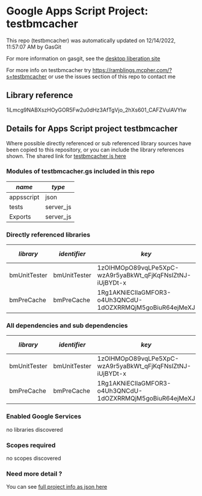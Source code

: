 # Google Apps Script Project: testbmcacher
This repo (testbmcacher) was automatically updated on 12/14/2022, 11:57:07 AM by GasGit

For more information on gasgit, see the [desktop liberation site](https://ramblings.mcpher.com/drive-sdk-and-github/migrategasgit/ "desktop liberation")

For more info on testbmcacher try https://ramblings.mcpher.com/?s=testbmcacher or use the issues section of this repo to contact me
## Library reference
1iLmcg9NABXszHOyGOR5Fw2u0dHz3AfTgVjo_2hXs601_CAFZVulAVYlw


## Details for Apps Script project testbmcacher
Where possible directly referenced or sub referenced library sources have been copied to this repository, or you can include the library references shown. 
The shared link for [testbmcacher is here](https://script.google.com/d/1iLmcg9NABXszHOyGOR5Fw2u0dHz3AfTgVjo_2hXs601_CAFZVulAVYlw/edit?usp=sharing "open in the GAS IDE")

### Modules of testbmcacher.gs included in this repo
*name*|*type*
--- | --- 
appsscript| json
tests| server_js
Exports| server_js
### Directly referenced libraries
*library*|*identifier*|*key*|*version*|*dev mode*|*source*|
--- | --- | --- | --- | --- | --- 
bmUnitTester| bmUnitTester|1zOlHMOpO89vqLPe5XpC-wzA9r5yaBkWt_qFjKqFNsIZtNJ-iUjBYDt-x|7|no|[here](libraries/bmUnitTester "library source")
bmPreCache| bmPreCache|1Rg1AKNiECIlaGMFOR3-o4Uh3QNCdU-1dOZXRRMQjM5goBiuR64ejMeXJ|2|no|[here](libraries/bmPreCache "library source")
### All dependencies and sub dependencies
*library*|*identifier*|*key*|*version*|*dev mode*|*source*|
--- | --- | --- | --- | --- | --- 
bmUnitTester| bmUnitTester|1zOlHMOpO89vqLPe5XpC-wzA9r5yaBkWt_qFjKqFNsIZtNJ-iUjBYDt-x|7|no|[here](libraries/bmUnitTester "library source")
bmPreCache| bmPreCache|1Rg1AKNiECIlaGMFOR3-o4Uh3QNCdU-1dOZXRRMQjM5goBiuR64ejMeXJ|2|no|[here](libraries/bmPreCache "library source")
### Enabled Google Services
no libraries discovered
### Scopes required
no scopes discovered
### Need more detail ?
You can see [full project info as json here](info.json)
